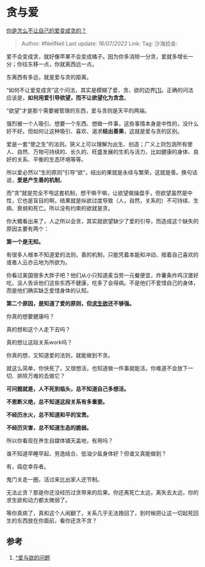 # 贪与爱
[你是怎么不让自己的爱变成贪的？](https://www.zhihu.com/question/539615323/answer/2573303666)

> Author: #NellNell
> Last update: *16/07/2022*
> Link:
> Tag:
> 沙海拾金:

爱不会变成贪，就好像苹果不会变成橘子。因为你多消除一分贪，爱就多增长一分；你往东移一点，你就离西远一点。

东离西有多远，就是爱与贪的距离。

“如何不让爱变成贪”这个问法，其实是模糊了爱、贪、欲的边界[[1]](#ref_1)。正确的问法应该是，**如何用爱引导欲望，而不让欲望化为贪念**。

“欲望”才是那个需要被管理的东西，爱与贪则是天平的两端。

强烈被一个人吸引、想要一个东西、想做一件事，这些事情本身是中性的，没什么好不好。但如何让这种吸引、喜欢、渴求**结出善果**，这就是爱与贪的区别。

爱是一套“使之生”的法则。狭义上可以理解为出生、创造；广义上则包涵所有使人、自然、万物可持续的、长久的、旺盛发展的生机与活力，比如健康的身体、良好的关系、平衡的生态环境等等。

所以爱必然以“生的原则”引导“欲”，结出的果就是永续与繁荣，这就是善。换句话说，**爱是产生善的机制**。

而“贪”就是完全不甩这套机制，想干嘛干嘛，让欲望做操盘手，但欲望虽然是中性，它也是盲目的啊，结果就是纵欲过度导致（人，自然，关系的）不可持续、生病、衰弱和死亡。所以没有约束的欲就是贪。

你大概看出来了，人之所以会贪，其实就欲望缺少了爱的引导，而造成这个缺失的原因主要有两个：

**第一个是无知。**

有很多人根本不知道爱的法则，善的机制，只能凭着本能和冲动、按着自己喜欢的或者人云亦云地为所欲为。

你看过美国很多大胖子吧？他们从小只知道麦当劳一元餐便宜，炸薯条炸鸡汉堡好吃，没人告诉他们这些东西不健康，吃多了会得病。不是他们不爱惜自己的身体，而是他们确实缺乏爱惜身体的认知。

**第二个原因，是知道了爱的原则，但[求生欲](https://www.zhihu.com/search?q=%E6%B1%82%E7%94%9F%E6%AC%B2&search_source=Entity&hybrid_search_source=Entity&hybrid_search_extra=%7B%22sourceType%22%3A%22answer%22%2C%22sourceId%22%3A2573303666%7D)还不够强。**

你真的想要健康吗？

真的想和这个人走下去吗？

真的想让这段关系work吗？

你真的想，又知道爱的法则，就能做到不贪。

就这么简单，你快死了，又很想活，也知道做一件事就能活，你难道不会放下一切、排除万难的去做它？

**可问题就是，人不死到临头，总不知道自己多想活。**

**不恩断义绝，总不知道这段关系有多重要。**

**不经历水火，总不知道和平的宝贵。**

**不经历灾害，总不知道生态的脆弱。**

所以你看现在养生自媒体铺天盖地，有用吗？

谁不知道早睡早起、劳逸结合、低油少盐身体好？但谁又真能做到？

有，癌症幸存者。

鬼门关走一圈，活过来比出家人还节制。

无法止贪？那是你还没经历过贪带来的后果。你还离死亡太远，离失去太远，你的求生欲和动力都太微弱了。

等你真病了，真和这个人闹翻了，关系几乎无法挽回了，到时候把让这一切起死回生的东西放在你面前，看你还贪不贪？

## 参考

1.  [^](#ref_1_0)[爱与欲的问题](https://www.zhihu.com/answer/1934574807)
